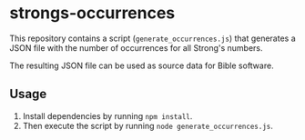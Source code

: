 # strongs-occurrences

This repository contains a script (`generate_occurrences.js`) that generates a JSON file with the number of occurrences for all Strong's numbers.

The resulting JSON file can be used as source data for Bible software.

## Usage

1. Install dependencies by running `npm install`.
2. Then execute the script by running `node generate_occurrences.js`.
